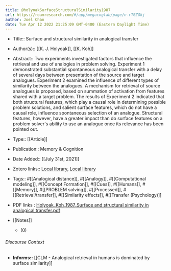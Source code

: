 ```yaml
---
title: @holyoakSurfaceStructuralSimilarity1987
url: https://roamresearch.com/#/app/megacoglab/page/n-rT6ZGkj
author: Joel Chan
date: Tue Apr 12 2022 21:25:09 GMT-0400 (Eastern Daylight Time)
---
```


- Title:: Surface and structural similarity in analogical transfer
- Author(s):: [[K. J. Holyoak]], [[K. Koh]]
- Abstract:: Two experiments investigated factors that influence the retrieval and use of analogies in problem solving. Experiment 1 demonstrated substantial spontaneous analogical transfer with a delay of several days between presentation of the source and target analogues. Experiment 2 examined the influence of different types of similarity between the analogues. A mechanism for retrieval of source analogues is proposed, based on summation of activation from features shared with a target problem. The results of Experiment 2 indicated that both structural features, which play a causal role in determining possible problem solutions, and salient surface features, which do not have a causal role, influence spontaneous selection of an analogue. Structural features, however, have a greater impact than do surface features on a problem solver's ability to use an analogue once its relevance has been pointed out.
- Type:: [[Article]]
- Publication:: Memory & Cognition
- Date Added:: [[July 31st, 2021]]
- Zotero links:: [Local library](zotero://select/groups/2451508/items/J2V59UZG), [Local library](https://www.zotero.org/groups/2451508/items/J2V59UZG)
- Tags:: #[[Analogical distance]], #[[Analogy]], #[[Computational modeling]], #[[Concept Formation]], #[[Cues]], #[[Humans]], #[[Memory]], #[[PROBLEM solving]], #[[Processed]], #[[Retrieval/transfer]], #[[Similarity effects]], #[[Transfer (Psychology)]]
- PDF links : [Holyoak_Koh_1987_Surface and structural similarity in analogical transfer.pdf](zotero://open-pdf/groups/2451508/items/BAXTJN3N)
- [[Notes]]

    - (0)

###### Discourse Context

- **Informs::** [[CLM - Analogical retrieval in humans is dominated by surface similarity]]
